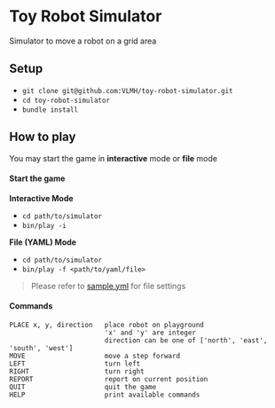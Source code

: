 # Toy Robot Simulator
Simulator to move a robot on a grid area

## Setup
- `git clone git@github.com:VLMH/toy-robot-simulator.git`
- `cd toy-robot-simulator`
- `bundle install`

## How to play
You may start the game in **interactive** mode or **file** mode

#### Start the game
**Interactive Mode**
- `cd path/to/simulator`
- `bin/play -i`

**File (YAML) Mode**
- `cd path/to/simulator`
- `bin/play -f <path/to/yaml/file>`

> Please refer to [sample.yml](sample.yml) for file settings

#### Commands
```
PLACE x, y, direction   place robot on playground
                        'x' and 'y' are integer
                        direction can be one of ['north', 'east', 'south', 'west']
MOVE                    move a step forward
LEFT                    turn left
RIGHT                   turn right
REPORT                  report on current position
QUIT                    quit the game
HELP                    print available commands
```
